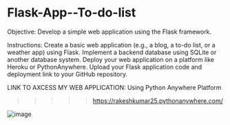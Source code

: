 # Flask-App--To-do-list

 Objective:
 Develop a simple web application using the Flask
 framework.

 Instructions:
 Create a basic web application (e.g., a blog, a to-do list, or a weather app) using Flask.
 Implement a backend database using SQLite or another database system. Deploy your web
 application on a platform like Heroku or PythonAnywhere. Upload your Flask application code
 and deployment link to your GitHub repository.

 LINK TO AXCESS MY WEB APPLICATION: Using Python Anywhere Platform
 >>>>> https://rakeshkumar25.pythonanywhere.com/


 ![image](https://github.com/user-attachments/assets/19109a01-abad-4973-9945-d08213ddcd56)
